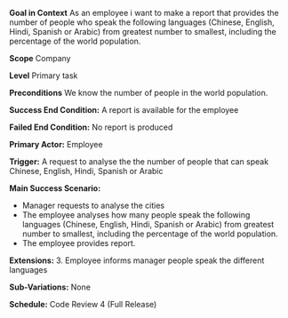 **Goal in Context**
As an employee i want to make a report that provides the number of people who speak the following languages (Chinese, English, Hindi, Spanish or Arabic) from greatest number to smallest, including the percentage of the world population.

**Scope**
Company

**Level**
Primary task

**Preconditions**
We know the number of people in the world population.

**Success End Condition:** A report is available for the employee

**Failed End Condition:** No report is produced

**Primary Actor:** Employee

**Trigger:** A request to analyse the the number of people that can speak Chinese, English, Hindi, Spanish or Arabic

**Main Success Scenario:**
- Manager requests to analyse the cities
- The employee analyses how many people speak the following languages (Chinese, English, Hindi, Spanish or Arabic) from greatest number to smallest, including the percentage of the world population.
- The employee provides report.

**Extensions:** 3. Employee informs manager people speak the different languages

**Sub-Variations:** None

**Schedule:** Code Review 4 (Full Release)